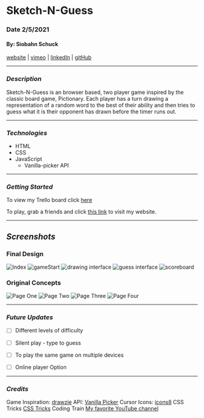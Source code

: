 # Sketch-N-Guess

### Date 2/5/2021

#### By: Siobahn Schuck

[website](https://www.siobahnschuck.com) |
[vimeo](https://www.vimeo.com/siobahnschuck)
 | [linkedIn](https://www.linkedin.com/in/siobahn-schuck-989b22181/) |
[gitHub](https://github.com/siobahnschuck)

***
### ***Description***
Sketch-N-Guess is an browser based, two player game inspired by the classic board game, Pictionary. Each player has a turn drawing a representation of a random word to the best of their ability and then tries to guess what it is their opponent has drawn before the timer runs out. 

***
### ***Technologies***
* HTML 
* CSS 
* JavaScript
  * Vanilla-picker API 


***
### ***Getting Started***

To view my Trello board click [here](https://trello.com/b/0e0sdKpX/sketch-n-guess)

To play, grab a friends and click [this link](ad-voice.surge.sh) to visit my website.

***
## ***Screenshots***

### Final Design
![Index](imgs/readMe-imgs/home.png)
![gameStart](imgs/readMe-imgs/instructions.png)
![drawing interface](imgs/readMe-imgs/drawing.png)
![guess interface](imgs/readMe-imgs/guess.png)
![scoreboard](imgs/readMe-imgs/scoreboard.png)

### Original Concepts
![Page One](imgs/readMe-imgs/pg1.png)
![Page Two](./imgs/readMe-imgs/pg2.png?raw=true)
![Page Three](./imgs/readMe-imgs/pg3.png?raw=true)
![Page Four](./imgs/readMe-imgs/pg4.png?raw=true)


*** 
### ***Future Updates***
- [ ] Different levels of difficulty 
- [ ] Silent play - type to guess 
- [ ] To play the same game on multiple devices 
- [ ] Online player Option 
  

*** 
### ***Credits***

Game Inspiration: [drawzie](https://www.drawize.com/)
API: [Vanilla Picker](https://vanilla-picker.js.org/)
Cursor Icons: [icons8](https://icons8.com/icons/set/crayon)
CSS Tricks [CSS Tricks](https://css-tricks.com/snippets/css/complete-guide-grid/)
Coding Train [My favorite YouTube channel](https://www.youtube.com/channel/UCvjgXvBlbQiydffZU7m1_aw)

